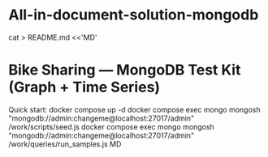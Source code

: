 # All-in-document-solution-mongodb
cat > README.md <<'MD'
# Bike Sharing — MongoDB Test Kit (Graph + Time Series)
Quick start:
  docker compose up -d
  docker compose exec mongo mongosh "mongodb://admin:changeme@localhost:27017/admin" /work/scripts/seed.js
  docker compose exec mongo mongosh "mongodb://admin:changeme@localhost:27017/admin" /work/queries/run_samples.js
MD
